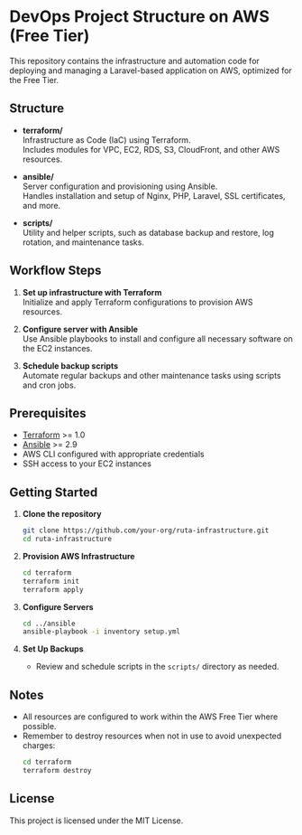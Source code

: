 # DevOps Project Structure on AWS (Free Tier)

This repository contains the infrastructure and automation code for deploying and managing a Laravel-based application on AWS, optimized for the Free Tier.

## Structure

- **terraform/**  
  Infrastructure as Code (IaC) using Terraform.  
  Includes modules for VPC, EC2, RDS, S3, CloudFront, and other AWS resources.

- **ansible/**  
  Server configuration and provisioning using Ansible.  
  Handles installation and setup of Nginx, PHP, Laravel, SSL certificates, and more.

- **scripts/**  
  Utility and helper scripts, such as database backup and restore, log rotation, and maintenance tasks.

## Workflow Steps

1. **Set up infrastructure with Terraform**  
   Initialize and apply Terraform configurations to provision AWS resources.

2. **Configure server with Ansible**  
   Use Ansible playbooks to install and configure all necessary software on the EC2 instances.

3. **Schedule backup scripts**  
   Automate regular backups and other maintenance tasks using scripts and cron jobs.

## Prerequisites

- [Terraform](https://www.terraform.io/downloads.html) >= 1.0
- [Ansible](https://docs.ansible.com/ansible/latest/installation_guide/intro_installation.html) >= 2.9
- AWS CLI configured with appropriate credentials
- SSH access to your EC2 instances

## Getting Started

1. **Clone the repository**
   ```sh
   git clone https://github.com/your-org/ruta-infrastructure.git
   cd ruta-infrastructure
   ```

2. **Provision AWS Infrastructure**
   ```sh
   cd terraform
   terraform init
   terraform apply
   ```

3. **Configure Servers**
   ```sh
   cd ../ansible
   ansible-playbook -i inventory setup.yml
   ```

4. **Set Up Backups**
   - Review and schedule scripts in the `scripts/` directory as needed.

## Notes

- All resources are configured to work within the AWS Free Tier where possible.
- Remember to destroy resources when not in use to avoid unexpected charges:
  ```sh
  cd terraform
  terraform destroy
  ```

## License

This project is licensed under the MIT License.

